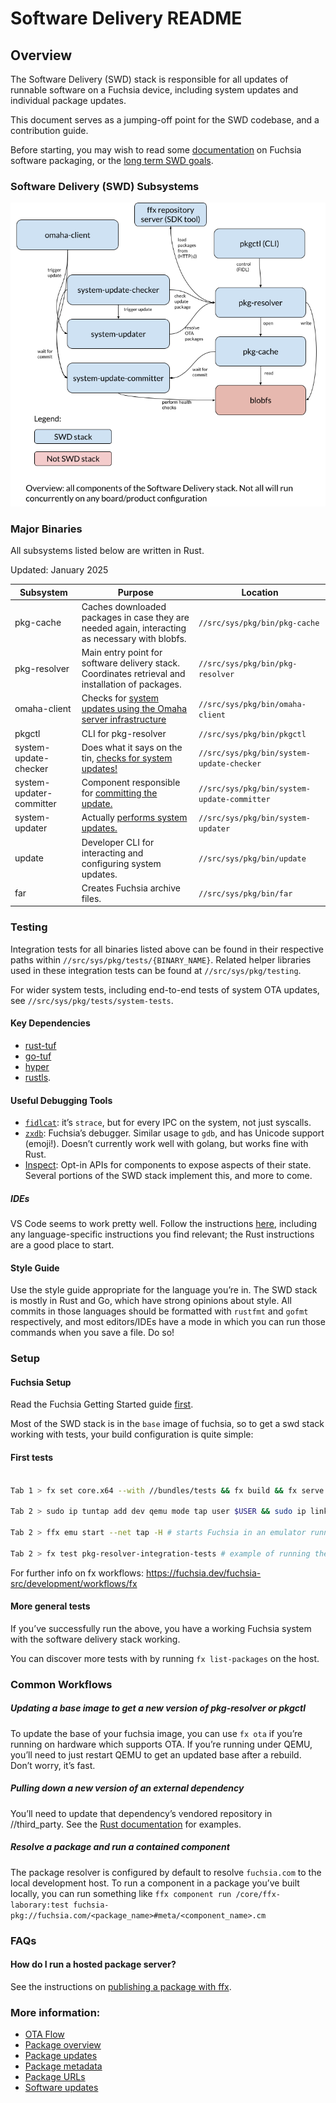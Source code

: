 # Software Delivery README

## Overview

The Software Delivery (SWD) stack is responsible for all updates of runnable
software on a Fuchsia device, including system updates and individual package
updates.

This document serves as a jumping-off point for the SWD codebase, and a
contribution guide.

Before starting, you may wish to read some [documentation](https://fuchsia.dev/fuchsia-src/concepts/packages/package) on
Fuchsia software packaging, or the [long term SWD goals](https://fuchsia.dev/fuchsia-src/contribute/governance/rfcs/0133_swd_goals).

### Software Delivery (SWD) Subsystems

![Software Delivery Diagram](doc/overview.png)

### Major Binaries

All subsystems listed below are written in Rust.

Updated: January 2025

| Subsystem                 | Purpose                                                                                            | Location                                     |
|-----------------------    |----------------------------------------------------------------------------------------------------|----------------------------------------------|
| pkg-cache                 | Caches downloaded packages in case they are needed again, interacting as necessary with blobfs.    | `//src/sys/pkg/bin/pkg-cache`                |
| pkg-resolver              | Main entry point for software delivery stack. Coordinates retrieval and  installation of packages. | `//src/sys/pkg/bin/pkg-resolver`             |
| omaha-client              | Checks for [system updates using the Omaha server infrastructure](https://fuchsia.dev/fuchsia-src/concepts/packages/ota#update-omaha)                                    | `//src/sys/pkg/bin/omaha-client`             |
| pkgctl                    | CLI for pkg-resolver                                                                               | `//src/sys/pkg/bin/pkgctl`                   |
| system-update-checker     | Does what it says on the tin, [checks for system updates!](https://fuchsia.dev/fuchsia-src/concepts/packages/ota#update-system)                                           | `//src/sys/pkg/bin/system-update-checker`    |
| system-updater-committer  | Component responsible for [committing the update.](https://fuchsia.dev/fuchsia-src/concepts/packages/ota#committing-update)                                                   | `//src/sys/pkg/bin/system-update-committer`  |
| system-updater            | Actually [performs system updates.](https://fuchsia.dev/fuchsia-src/concepts/packages/ota#staging-update)                                                                  | `//src/sys/pkg/bin/system-updater`           |
| update                    | Developer CLI for interacting and configuring system updates.                                      | `//src/sys/pkg/bin/update`     |
| far                       | Creates Fuchsia archive files.                                                                     | `//src/sys/pkg/bin/far`                      |

### Testing

Integration tests for all binaries listed above can be found in their respective paths within `//src/sys/pkg/tests/{BINARY_NAME}`. Related helper libraries used in these integration tests can be found at `//src/sys/pkg/testing`.

For wider system tests, including end-to-end tests of system OTA updates, see `//src/sys/pkg/tests/system-tests`.

#### Key Dependencies

*   [rust-tuf](https://fuchsia.googlesource.com/third_party/rust-mirrors/rust-tuf/)
*   [go-tuf](https://fuchsia.googlesource.com/third_party/go-tuf/)
*   [hyper](https://github.com/hyperium/hyper)
*   [rustls](https://github.com/ctz/rustls).

#### Useful Debugging Tools

*   [`fidlcat`](https://fuchsia.dev/fuchsia-src/development/tools/fidl_inspecting):
    it’s `strace`, but for every IPC on the system, not just syscalls.
*   [`zxdb`](https://fuchsia.dev/fuchsia-src/development/debugger):
    Fuchsia’s debugger. Similar usage to `gdb`, and has Unicode support
    (emoji!). Doesn’t currently work well with golang, but works fine with Rust.
*   [Inspect](https://fuchsia.dev/fuchsia-src/development/diagnostics/inspect):
    Opt-in APIs for components to expose aspects of their state. Several
    portions of the SWD stack implement this, and more to come.

##### IDEs

VS Code seems to work pretty well. Follow the instructions
[here](https://fuchsia.dev/fuchsia-src/reference/tools/editors#vs-code), including
any language-specific instructions you find relevant; the Rust instructions are
a good place to start.

#### Style Guide

Use the style guide appropriate for the language you’re in. The SWD stack is
mostly in Rust and Go, which have strong opinions about style. All commits in
those languages should be formatted with `rustfmt` and `gofmt` respectively, and
most editors/IDEs have a mode in which you can run those commands when you save
a file. Do so!

### Setup

#### Fuchsia Setup

Read the Fuchsia Getting Started guide
[first](https://fuchsia.dev/fuchsia-src/get-started/learn-fuchsia).

Most of the SWD stack is in the `base` image of fuchsia, so to get a swd stack
working with tests, your build configuration is quite simple:

#### First tests

```sh

Tab 1 > fx set core.x64 --with //bundles/tests && fx build && fx serve -v

Tab 2 > sudo ip tuntap add dev qemu mode tap user $USER && sudo ip link set qemu up

Tab 2 > ffx emu start --net tap -H # starts Fuchsia in an emulator running in the background, headless

Tab 2 > fx test pkg-resolver-integration-tests # example of running the pkg-resolver integration tests

```

For further info on fx workflows:
https://fuchsia.dev/fuchsia-src/development/workflows/fx

#### More general tests

If you’ve successfully run the above, you have a working Fuchsia system with the
software delivery stack working.

You can discover more tests with by running `fx list-packages` on the host.

### Common Workflows

##### Updating a base image to get a new version of pkg-resolver or pkgctl

To update the base of your fuchsia image, you can use `fx ota` if you’re
running on hardware which supports OTA. If you’re running under QEMU, you’ll
need to just restart QEMU to get an updated base after a rebuild. Don’t worry,
it’s fast.

##### Pulling down a new version of an external dependency

You’ll need to update that dependency’s vendored repository in //third_party.
See the
[Rust documentation](https://fuchsia.dev/fuchsia-src/development/languages/rust/external_crates)
for examples.

##### Resolve a package and run a contained component

The package resolver is configured by default to resolve `fuchsia.com` to the
local development host. To run a component in a package you’ve built locally,
you can run something like `ffx component run /core/ffx-laborary:test
fuchsia-pkg://fuchsia.com/<package_name>#meta/<component_name>.cm`

### FAQs

#### How do I run a hosted package server?

See the instructions on
[publishing a package with ffx](https://fuchsia.dev/fuchsia-src/development/idk/documentation/packages).

### More information:

*   [OTA Flow](https://fuchsia.dev/fuchsia-src/concepts/packages/ota)
*   [Package overview](https://fuchsia.dev/fuchsia-src/concepts/packages/package)
*   [Package updates](https://fuchsia.dev/fuchsia-src/concepts/packages/update_pkg)
*   [Package metadata](https://fuchsia.dev/fuchsia-src/concepts/packages/package#meta-far)
*   [Package URLs](https://fuchsia.dev/fuchsia-src/concepts/packages/package_url)
*   [Software updates](https://fuchsia.dev/fuchsia-src/concepts/packages/software_update_system)
